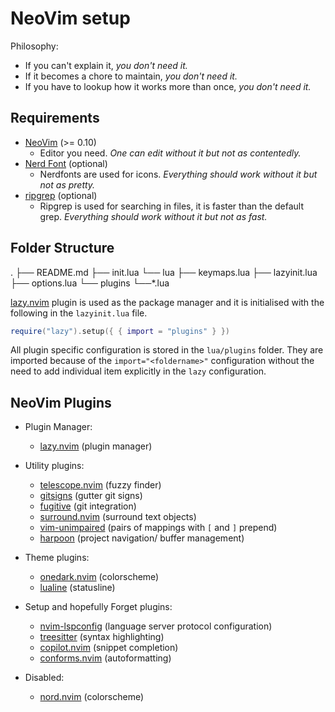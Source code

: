 # NeoVim setup
Philosophy: 
- If you can't explain it, *you don't need it.*
- If it becomes a chore to maintain, *you don't need it.*
- If you have to lookup how it works more than once, *you don't need it.*

## Requirements
- [NeoVim](https://neovim.io) (>= 0.10)
    - Editor you need. *One can edit without it but not as contentedly.*
- [Nerd Font](https://www.nerdfonts.com/) (optional)
    - Nerdfonts are used for icons. *Everything should work without it but not as pretty.*
- [ripgrep](https://github.com/BurntSushi/ripgrep#installation) (optional)
    - Ripgrep is used for searching in files, it is faster than the default grep. *Everything should work without it but not as fast.*

## Folder Structure
.
├── README.md
├── init.lua
└── lua
    ├── keymaps.lua
    ├── lazyinit.lua
    ├── options.lua
    └── plugins
        └──*.lua

 [lazy.nvim](https://github.com/folke/lazy.nvim.git) plugin is used as the package manager and it is initialised with the following in the `lazyinit.lua` file.
```lua
require("lazy").setup({ { import = "plugins" } })
```
All plugin specific configuration is stored in the `lua/plugins` folder. They are imported because of the `import="<foldername>"` configuration without the need to add individual item explicitly in the `lazy` configuration.

## NeoVim Plugins
- Plugin Manager:
    - [lazy.nvim](https://github.com/folke/lazy.nvim.git) (plugin manager)

- Utility plugins:
    - [telescope.nvim](https://github.com/nvim-telescope/telescope.nvim) (fuzzy finder)
    - [gitsigns](https://github.com/lewis6991/gitsigns.nvim) (gutter git signs)
    - [fugitive](https://github.com/tpope/vim-fugitive) (git integration)
    - [surround.nvim](https://github.com/kylechui/nvim-surround) (surround text objects)
    - [vim-unimpaired](https://github.com/tpope/vim-unimpaired) (pairs of mappings with `[` and `]` prepend)
    - [harpoon](https://github.com/ThePrimeagen/harpoon) (project navigation/ buffer management)

- Theme plugins:
    - [onedark.nvim](https://github.com/joshdick/onedark.vim) (colorscheme)
    - [lualine](https://github.com/nvim-lualine/lualine.nvim) (statusline)

- Setup and hopefully Forget plugins:
    - [nvim-lspconfig](https://github.com/neovim/nvim-lspconfig) (language server protocol configuration)
    - [treesitter](https://github.com/nvim-treesitter/nvim-treesitter) (syntax highlighting)
    - [copilot.nvim](https://github.com/github/copilot.vim) (snippet completion)
    - [conforms.nvim](https://github.com/stevearc/conform.nvim) (autoformatting)

- Disabled:
    - [nord.nvim](https://github.com/shaunsingh/nord.nvim) (colorscheme)


